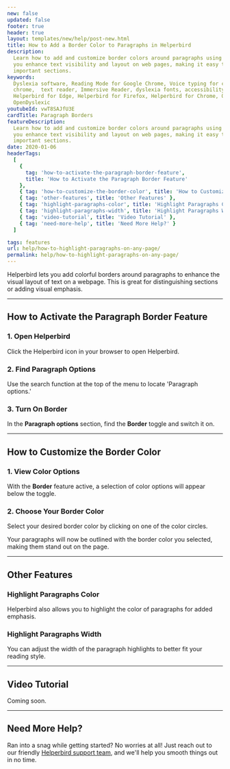 ```yaml
---
new: false
updated: false
footer: true
header: true
layout: templates/new/help/post-new.html
title: How to Add a Border Color to Paragraphs in Helperbird
description:
  Learn how to add and customize border colors around paragraphs using Helperbird. This guide helps
  you enhance text visibility and layout on web pages, making it easy to highlight and emphasize
  important sections.
keywords:
  Dyslexia software, Reading Mode for Google Chrome, Voice typing for chrome, Text to speech for
  chrome,  text reader, Immersive Reader, dyslexia fonts, accessibility software, dyslexia software,
  Helperbird for Edge, Helperbird for Firefox, Helperbird for Chrome, Opendyslexic for Chrome,
  OpenDyslexic
youtubeId: vwT8SAJfU3E
cardTitle: Paragraph Borders
featureDescription:
  Learn how to add and customize border colors around paragraphs using Helperbird. This guide helps
  you enhance text visibility and layout on web pages, making it easy to highlight and emphasize
  important sections.
date: 2020-01-06
headerTags:
  [
    {
      tag: 'how-to-activate-the-paragraph-border-feature',
      title: 'How to Activate the Paragraph Border Feature'
    },
    { tag: 'how-to-customize-the-border-color', title: 'How to Customize the Border Color' },
    { tag: 'other-features', title: 'Other Features' },
    { tag: 'highlight-paragraphs-color', title: 'Highlight Paragraphs Color' },
    { tag: 'highlight-paragraphs-width', title: 'Highlight Paragraphs Width' },
    { tag: 'video-tutorial', title: 'Video Tutorial' },
    { tag: 'need-more-help', title: 'Need More Help?' }
  ]

tags: features
url: help/how-to-highlight-paragraphs-on-any-page/
permalink: help/how-to-highlight-paragraphs-on-any-page/
---
```


Helperbird lets you add colorful borders around paragraphs to enhance the visual layout of text on a
webpage. This is great for distinguishing sections or adding visual emphasis.

---

## How to Activate the Paragraph Border Feature

### 1. Open Helperbird

Click the Helperbird icon in your browser to open Helperbird.

### 2. Find Paragraph Options

Use the search function at the top of the menu to locate 'Paragraph options.'

### 3. Turn On Border

In the **Paragraph options** section, find the **Border** toggle and switch it on.

---

## How to Customize the Border Color

### 1. View Color Options

With the **Border** feature active, a selection of color options will appear below the toggle.

### 2. Choose Your Border Color

Select your desired border color by clicking on one of the color circles.

Your paragraphs will now be outlined with the border color you selected, making them stand out on
the page.

---

## Other Features

### Highlight Paragraphs Color

Helperbird also allows you to highlight the color of paragraphs for added emphasis.

### Highlight Paragraphs Width

You can adjust the width of the paragraph highlights to better fit your reading style.

---

## Video Tutorial

Coming soon.

---

## Need More Help?

Ran into a snag while getting started? No worries at all! Just reach out to our friendly
[Helperbird support team](/support/), and we'll help you smooth things out in no time.
